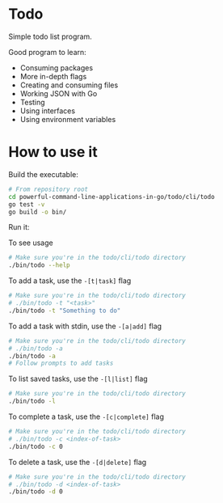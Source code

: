 # Todo

Simple todo list program.

Good program to learn:
- Consuming packages
- More in-depth flags
- Creating and consuming files
- Working JSON with Go
- Testing
- Using interfaces
- Using environment variables

# How to use it

Build the executable: 

```bash
# From repository root
cd powerful-command-line-applications-in-go/todo/cli/todo
go test -v
go build -o bin/
```

Run it:

To see usage

```bash
# Make sure you're in the todo/cli/todo directory
./bin/todo --help
```

To add a task, use the `-[t|task]` flag

```bash
# Make sure you're in the todo/cli/todo directory
# ./bin/todo -t "<task>"
./bin/todo -t "Something to do"
```

To add a task with stdin, use the `-[a|add]` flag

```bash
# Make sure you're in the todo/cli/todo directory
# ./bin/todo -a
./bin/todo -a
# Follow prompts to add tasks
```

To list saved tasks, use the `-[l|list]` flag

```bash
# Make sure you're in the todo/cli/todo directory
./bin/todo -l
```

To complete a task, use the `-[c|complete]` flag

```bash
# Make sure you're in the todo/cli/todo directory
# ./bin/todo -c <index-of-task> 
./bin/todo -c 0 
```

To delete a task, use the `-[d|delete]` flag

```bash
# Make sure you're in the todo/cli/todo directory
# ./bin/todo -d <index-of-task> 
./bin/todo -d 0 
```
